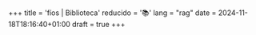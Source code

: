 +++
title = 'fíos | Biblioteca'
reducido = '📚'
lang = "rag"
date = 2024-11-18T18:16:40+01:00
draft = true
+++
